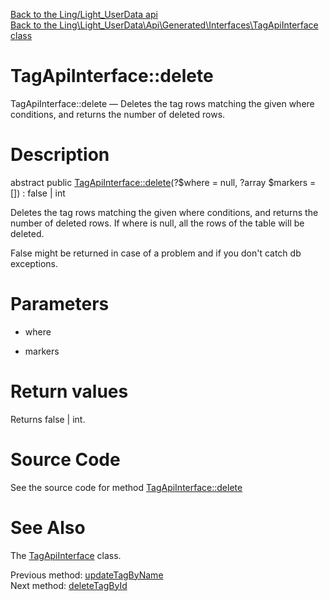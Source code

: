 [Back to the Ling/Light_UserData api](https://github.com/lingtalfi/Light_UserData/blob/master/doc/api/Ling/Light_UserData.md)<br>
[Back to the Ling\Light_UserData\Api\Generated\Interfaces\TagApiInterface class](https://github.com/lingtalfi/Light_UserData/blob/master/doc/api/Ling/Light_UserData/Api/Generated/Interfaces/TagApiInterface.md)


TagApiInterface::delete
================



TagApiInterface::delete — Deletes the tag rows matching the given where conditions, and returns the number of deleted rows.




Description
================


abstract public [TagApiInterface::delete](https://github.com/lingtalfi/Light_UserData/blob/master/doc/api/Ling/Light_UserData/Api/Generated/Interfaces/TagApiInterface/delete.md)(?$where = null, ?array $markers = []) : false | int




Deletes the tag rows matching the given where conditions, and returns the number of deleted rows.
If where is null, all the rows of the table will be deleted.

False might be returned in case of a problem and if you don't catch db exceptions.




Parameters
================


- where

    

- markers

    


Return values
================

Returns false | int.








Source Code
===========
See the source code for method [TagApiInterface::delete](https://github.com/lingtalfi/Light_UserData/blob/master/Api/Generated/Interfaces/TagApiInterface.php#L258-L258)


See Also
================

The [TagApiInterface](https://github.com/lingtalfi/Light_UserData/blob/master/doc/api/Ling/Light_UserData/Api/Generated/Interfaces/TagApiInterface.md) class.

Previous method: [updateTagByName](https://github.com/lingtalfi/Light_UserData/blob/master/doc/api/Ling/Light_UserData/Api/Generated/Interfaces/TagApiInterface/updateTagByName.md)<br>Next method: [deleteTagById](https://github.com/lingtalfi/Light_UserData/blob/master/doc/api/Ling/Light_UserData/Api/Generated/Interfaces/TagApiInterface/deleteTagById.md)<br>


